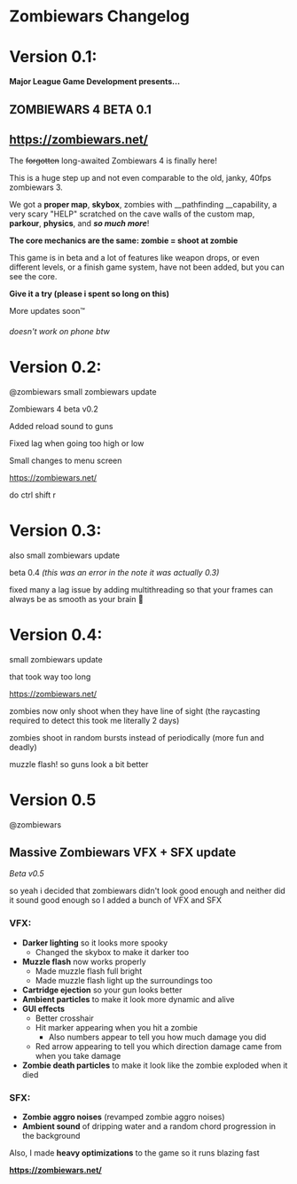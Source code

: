 # Zombiewars Changelog

# Version 0.1:

**Major League Game Development presents...**
## ZOMBIEWARS 4 BETA 0.1
## https://zombiewars.net/
The ~~forgotten~~ long-awaited Zombiewars 4 is finally here!

This is a huge step up and not even comparable to the old, janky, 40fps zombiewars 3.

We got a __proper map__, __skybox__, zombies with __pathfinding __capability, a very scary "HELP" scratched on the cave walls of the custom map, __parkour__, __physics__, and __*so much more*__!

**The core mechanics are the same: zombie = shoot at zombie**

This game is in beta and a lot of features like weapon drops, or even different levels, or a finish game system, have not been added, but you can see the core.

**Give it a try (please i spent so long on this)**

More updates soon:tm:

<h6>doesn't work on phone btw</h6>

# Version 0.2:

@zombiewars small zombiewars update

Zombiewars 4 beta v0.2

Added reload sound to guns

Fixed lag when going too high or low

Small changes to menu screen

https://zombiewars.net/

do ctrl shift r

# Version 0.3:

also small zombiewars update

beta 0.4 *(this was an error in the note it was actually 0.3)*

fixed many a lag issue by adding multithreading so that your frames can always be as smooth as your brain 🙂

# Version 0.4:

small zombiewars update

that took way too long

https://zombiewars.net/

zombies now only shoot when they have line of sight (the raycasting required to detect this took me literally 2 days)

zombies shoot in random bursts instead of periodically (more fun and deadly)

muzzle flash! so guns look a bit better

# Version 0.5

@zombiewars 
## Massive Zombiewars VFX + SFX update
*Beta v0.5*

so yeah i decided that zombiewars didn't look good enough and neither did it sound good enough so I added a bunch of VFX and SFX
### VFX:
- **Darker lighting** so it looks more spooky
    - Changed the skybox to make it darker too
- **Muzzle flash** now works properly
    - Made muzzle flash full bright
    - Made muzzle flash light up the surroundings too
- **Cartridge ejection** so your gun looks better
- **Ambient particles** to make it look more dynamic and alive
- **GUI effects**
    - Better crosshair
    - Hit marker appearing when you hit a zombie
        - Also numbers appear to tell you how much damage you did
    - Red arrow appearing to tell you which direction damage came from when you take damage
- **Zombie death particles** to make it look like the zombie exploded when it died
### SFX:
- **Zombie aggro noises** (revamped zombie aggro noises)
- **Ambient sound** of dripping water and a random chord progression in the background

Also, I made **heavy optimizations** to the game so it runs blazing fast

**https://zombiewars.net/**